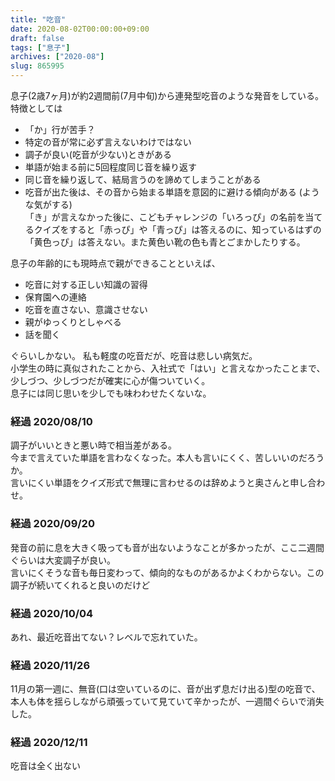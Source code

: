 ```yaml
---
title: "吃音"
date: 2020-08-02T00:00:00+09:00
draft: false
tags: ["息子"]
archives: ["2020-08"]
slug: 865995
---
```

息子(2歳7ヶ月)が約2週間前(7月中旬)から連発型吃音のような発音をしている。  
特徴としては  
- 「か」行が苦手？
- 特定の音が常に必ず言えないわけではない
- 調子が良い(吃音が少ない)ときがある
- 単語が始まる前に5回程度同じ音を繰り返す
- 同じ音を繰り返して、結局言うのを諦めてしまうことがある
- 吃音が出た後は、その音から始まる単語を意図的に避ける傾向がある (ような気がする)  
「き」が言えなかった後に、こどもチャレンジの「いろっぴ」の名前を当てるクイズをすると「赤っぴ」や「青っぴ」は答えるのに、知っているはずの「黄色っぴ」は答えない。また黄色い靴の色も青とごまかしたりする。

息子の年齢的にも現時点で親ができることといえば、
- 吃音に対する正しい知識の習得
- 保育園への連絡
- 吃音を直さない、意識させない
- 親がゆっくりとしゃべる
- 話を聞く

ぐらいしかない。
私も軽度の吃音だが、吃音は悲しい病気だ。  
小学生の時に真似されたことから、入社式で「はい」と言えなかったことまで、
少しづつ、少しづつだが確実に心が傷ついていく。  
息子には同じ思いを少しでも味わわせたくないな。

### 経過 2020/08/10
調子がいいときと悪い時で相当差がある。  
今まで言えていた単語を言わなくなった。本人も言いにくく、苦しいいのだろうか。   
言いにくい単語をクイズ形式で無理に言わせるのは辞めようと奥さんと申し合わせ。

### 経過 2020/09/20
発音の前に息を大きく吸っても音が出ないようなことが多かったが、ここ二週間ぐらいは大変調子が良い。  
言いにくそうな音も毎日変わって、傾向的なものがあるかよくわからない。この調子が続いてくれると良いのだけど

### 経過 2020/10/04
あれ、最近吃音出てない？レベルで忘れていた。

### 経過 2020/11/26
11月の第一週に、無音(口は空いているのに、音が出ず息だけ出る)型の吃音で、  
本人も体を揺らしながら頑張っていて見ていて辛かったが、一週間ぐらいで消失した。  

### 経過 2020/12/11
吃音は全く出ない
